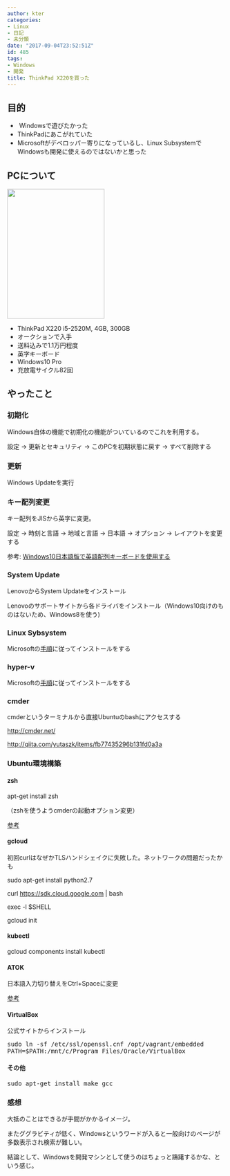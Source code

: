 ```yaml
---
author: kter
categories:
- Linux
- 日記
- 未分類
date: "2017-09-04T23:52:51Z"
id: 485
tags:
- Windows
- 開発
title: ThinkPad X220を買った
---
```

## 目的

  *  Windowsで遊びたかった
  * ThinkPadにあこがれていた
  * Microsoftがデベロッパー寄りになっているし、Linux SubsystemでWindowsも開発に使えるのではないかと思った

## PCについて

[<img class="alignnone size-medium wp-image-499" src="https://kter.jp/wp-content/uploads/2017/09/IMG_0168-e1504536753406-225x300.jpg" alt="" width="225" height="300" srcset="https://kter.jp/wp-content/uploads/2017/09/IMG_0168-e1504536753406-225x300.jpg 225w, https://kter.jp/wp-content/uploads/2017/09/IMG_0168-e1504536753406-768x1024.jpg 768w, https://kter.jp/wp-content/uploads/2017/09/IMG_0168-e1504536753406.jpg 1512w" sizes="(max-width: 225px) 100vw, 225px" />](https://kter.jp/wp-content/uploads/2017/09/IMG_0168-e1504536753406.jpg)

  * ThinkPad X220 i5-2520M, 4GB, 300GB
  * オークションで入手
  * 送料込みで1.1万円程度
  * 英字キーボード
  * Windows10 Pro
  * 充放電サイクル82回

## やったこと

### 初期化

Windows自体の機能で初期化の機能がついているのでこれを利用する。

設定 -> 更新とセキュリティ -> このPCを初期状態に戻す -> すべて削除する

### 更新

Windows Updateを実行

### キー配列変更

キー配列をJISから英字に変更。

設定 -> 時刻と言語 -> 地域と言語 -> 日本語 -> オプション -> レイアウトを変更する

参考: [Windows10日本語版で英語配列キーボードを使用する](http://qiita.com/shimizu14/items/000cceb9e72a492b9176)

### System Update

LenovoからSystem Updateをインストール
  
Lenovoのサポートサイトから各ドライバをインストール（Windows10向けのものはないため、Windows8を使う)

### Linux Sybsystem

Microsoftの[手順](https://msdn.microsoft.com/ja-jp/commandline/wsl/install_guide)に従ってインストールをする

### hyper-v

Microsoftの[手順](https://docs.microsoft.com/ja-jp/virtualization/hyper-v-on-windows/quick-start/enable-hyper-v)に従ってインストールをする

### cmder

cmderというターミナルから直接Ubuntuのbashにアクセスする

http://cmder.net/
  
http://qiita.com/yutaszk/items/fb77435296b131fd0a3a

### Ubuntu環境構築

#### zsh

apt-get install zsh
  
（zshを使うようcmderの起動オプション変更）

[参考](http://qiita.com/yutaszk/items/fb77435296b131fd0a3a)

#### gcloud

初回curlはなぜかTLSハンドシェイクに失敗した。ネットワークの問題だったかも

sudo apt-get install python2.7
  
curl https://sdk.cloud.google.com | bash
  
exec -l $SHELL
  
gcloud init

#### kubectl

gcloud components install kubectl

#### ATOK

日本語入力切り替えをCtrl+Spaceに変更
  
[参考](http://support.justsystems.com/faq/1032/app/servlet/qadoc?QID=024293)

#### VirtualBox

公式サイトからインストール

<pre class="lang:default decode:true">sudo ln -sf /etc/ssl/openssl.cnf /opt/vagrant/embedded
PATH=$PATH:/mnt/c/Program Files/Oracle/VirtualBox</pre>

#### その他

<pre class="lang:default decode:true ">sudo apt-get install make gcc</pre>

### 感想

大抵のことはできるが手間がかかるイメージ。
  
またググラビティが低く、Windowsというワードが入ると一般向けのページが多数表示され検索が難しい。

結論として、Windowsを開発マシンとして使うのはちょっと躊躇するかな、という感じ。

####